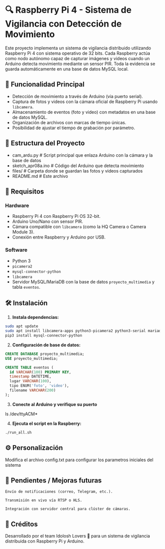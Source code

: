 # 🔍 Raspberry Pi 4 - Sistema de Vigilancia con Detección de Movimiento

Este proyecto implementa un sistema de vigilancia distribuido utilizando Raspberry Pi 4 con sistema operativo de 32 bits. Cada Raspberry actúa como nodo autónomo capaz de capturar imágenes y videos cuando un Arduino detecta movimiento mediante un sensor PIR. Toda la evidencia se guarda automáticamente en una base de datos MySQL local.

## 📸 Funcionalidad Principal

- Detección de movimiento a través de Arduino (via puerto serial).
- Captura de fotos y videos con la cámara oficial de Raspberry Pi usando `libcamera`.
- Almacenamiento de eventos (foto y video) con metadatos en una base de datos MySQL.
- Organización de archivos con marcas de tiempo únicas.
- Posibilidad de ajustar el tiempo de grabación por parámetro.

## 📂 Estructura del Proyecto

- cam_ardu.py # Script principal que enlaza Arduino con la cámara y la base de datos
- sketch_apr08a.ino # Código del Arduino que detecta movimiento
- files/ # Carpeta donde se guardan las fotos y videos capturados
- README.md # Este archivo


## 🧪 Requisitos

### Hardware
- Raspberry Pi 4 con Raspberry Pi OS 32-bit.
- Arduino Uno/Nano con sensor PIR.
- Cámara compatible con `libcamera` (como la HQ Camera o Camera Module 3).
- Conexión entre Raspberry y Arduino por USB.

### Software
- Python 3
- `picamera2`
- `mysql-connector-python`
- `libcamera`
- Servidor MySQL/MariaDB con la base de datos `proyecto_multimedia` y tabla `eventos`.

## 🛠 Instalación

1. **Instala dependencias:**

```bash
sudo apt update
sudo apt install libcamera-apps python3-picamera2 python3-serial mariadb-server
pip3 install mysql-connector-python
```

2. **Configuración de base de datos:**

```sql
CREATE DATABASE proyecto_multimedia;
USE proyecto_multimedia;

CREATE TABLE eventos (
  id VARCHAR(100) PRIMARY KEY,
  timestamp DATETIME,
  lugar VARCHAR(100),
  tipo ENUM('foto', 'video'),
  filename VARCHAR(200)
);
```

3. **Conecte al Arduino y verifique su puerto**
   
ls /dev/ttyACM*

4. **Ejecuta el script en la Raspberry:**
```bash
./run_all.sh
```

## ⚙️ Personalización

Modifica el archivo config.txt para configurar los parametros iniciales del sistema

## 🚧 Pendientes / Mejoras futuras

    Envío de notificaciones (correo, Telegram, etc.).

    Transmisión en vivo vía RTSP o HLS.

    Integración con servidor central para clúster de cámaras.

## 🧠 Créditos

Desarrollado por el team Idolosh Lovers 🩷 para un sistema de vigilancia distribuida con Raspberry Pi y Arduino.

